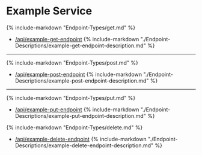 # Example Service

<!-- GET Endpoints -->

<div style="display: flex; gap: 10px;">
{% include-markdown "Endpoint-Types/get.md" %}
</div>

- [/api/example-get-endpoint](./Endpoints/example-get-endpoint.md)
{% include-markdown "./Endpoint-Descriptions/example-get-endpoint-description.md" %}

***

<!-- POST Endpoints -->

<div style="display: flex; gap: 10px;">
{% include-markdown "Endpoint-Types/post.md" %}
</div>

- [/api/example-post-endpoint](./Endpoints/example-post-endpoint.md)
{% include-markdown "./Endpoint-Descriptions/example-post-endpoint-description.md" %}

***

<!-- PUT Endpoints -->

<div style="display: flex; gap: 10px;">
{% include-markdown "Endpoint-Types/put.md" %}
</div>

- [/api/example-put-endpoint](./Endpoints/example-put-endpoint.md)
{% include-markdown "./Endpoint-Descriptions/example-put-endpoint-description.md" %}



<!-- DELETE Endpoints -->

<div style="display: flex; gap: 10px;">
{% include-markdown "Endpoint-Types/delete.md" %}
</div>

- [/api/example-delete-endpoint](./Endpoints/example-delete-endpoint.md)
{% include-markdown "./Endpoint-Descriptions/example-delete-endpoint-description.md" %}
